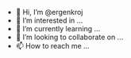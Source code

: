 - 👋 Hi, I’m @ergenkroj
- 👀 I’m interested in ...
- 🌱 I’m currently learning ...
- 💞️ I’m looking to collaborate on ...
- 📫 How to reach me ...

<!---
ergenkroj/ergenkroj is a ✨ special ✨ repository because its `README.md` (this file) appears on your GitHub profile.
You can click the Preview link to take a look at your changes.
--->
